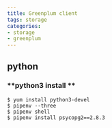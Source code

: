 ```yaml
---
title: Greenplum client
tags: storage
categories:
- storage
- greenplum
---
```


## python

### **python3 install **

	$ yum install python3-devel
	$ pipenv --three
	$ pipenv shell
	$ pipenv install psycopg2==2.8.3







